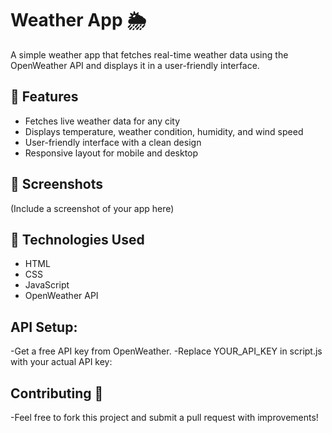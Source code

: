 # Weather App 🌦️  

A simple weather app that fetches real-time weather data using the OpenWeather API and displays it in a user-friendly interface.

## 🚀 Features  
- Fetches live weather data for any city  
- Displays temperature, weather condition, humidity, and wind speed  
- User-friendly interface with a clean design  
- Responsive layout for mobile and desktop  

## 📸 Screenshots  
(Include a screenshot of your app here)  

## 🔧 Technologies Used  
- HTML  
- CSS  
- JavaScript  
- OpenWeather API  

## API Setup:
-Get a free API key from OpenWeather.
-Replace YOUR_API_KEY in script.js with your actual API key:

 ## Contributing 🤝
-Feel free to fork this project and submit a pull request with improvements!

